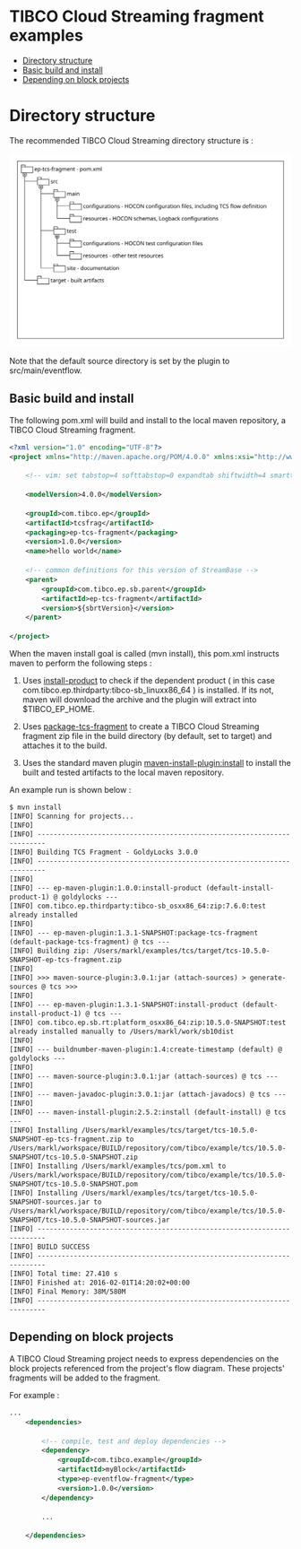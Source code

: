 # TIBCO Cloud Streaming fragment examples

* [Directory structure](#directory-structure)
* [Basic build and install](#basic-build-and-install)
* [Depending on block projects](#depending-on-block-projects)

<a name="directory-structure"></a>

# Directory structure

The recommended TIBCO Cloud Streaming directory structure is :

![EventFlow directory structure](uml/tcs-structure.svg)

Note that the default source directory is set by the plugin to 
src/main/eventflow.

<a name="basic-build-and-install"></a>

## Basic build and install

The following pom.xml will build and install to the local maven 
repository, a TIBCO Cloud Streaming fragment.

``` xml
<?xml version="1.0" encoding="UTF-8"?>
<project xmlns="http://maven.apache.org/POM/4.0.0" xmlns:xsi="http://www.w3.org/2001/XMLSchema-instance" xsi:schemaLocation="http://maven.apache.org/POM/4.0.0 http://maven.apache.org/xsd/maven-4.0.0.xsd">

    <!-- vim: set tabstop=4 softtabstop=0 expandtab shiftwidth=4 smarttab : -->

    <modelVersion>4.0.0</modelVersion>

    <groupId>com.tibco.ep</groupId>
    <artifactId>tcsfrag</artifactId>
    <packaging>ep-tcs-fragment</packaging>
    <version>1.0.0</version>
    <name>hello world</name>

    <!-- common definitions for this version of StreamBase -->
    <parent>
        <groupId>com.tibco.ep.sb.parent</groupId>
        <artifactId>ep-tcs-fragment</artifactId>
        <version>${sbrtVersion}</version>
    </parent>

</project>
```

 When the maven install goal is called (mvn install), this pom.xml instructs
maven to perform the following steps :
  
1. Uses [install-product](https://tibcosoftware.github.io/tibco-streaming-maven-plugin/1.6.0/ep-maven-plugin/install-product-mojo.html) to check if the 
    dependent product ( in this case com.tibco.ep.thirdparty:tibco-sb\_linuxx86_64 ) is
    installed.  If its not, maven will download the archive and the plugin
    will extract into $TIBCO_EP_HOME.

2. Uses [package-tcs-fragment](https://tibcosoftware.github.io/tibco-streaming-maven-plugin/1.6.0/ep-maven-plugin/package-tcs-fragment-mojo.html) to create
    a TIBCO Cloud Streaming fragment zip file in the build directory (by default, set to target)
    and attaches it to the build.

3. Uses the standard maven plugin [maven-install-plugin:install](https://maven.apache.org/plugins/maven-install-plugin/install-mojo.html)
    to install the built and tested artifacts to the local maven repository.

  An example run is shown below :

``` shell
$ mvn install
[INFO] Scanning for projects...
[INFO]                                                                         
[INFO] ------------------------------------------------------------------------
[INFO] Building TCS Fragment - GoldyLocks 3.0.0
[INFO] ------------------------------------------------------------------------
[INFO] 
[INFO] --- ep-maven-plugin:1.0.0:install-product (default-install-product-1) @ goldylocks ---
[INFO] com.tibco.ep.thirdparty:tibco-sb_osxx86_64:zip:7.6.0:test already installed
[INFO] 
[INFO] --- ep-maven-plugin:1.3.1-SNAPSHOT:package-tcs-fragment (default-package-tcs-fragment) @ tcs ---
[INFO] Building zip: /Users/markl/examples/tcs/target/tcs-10.5.0-SNAPSHOT-ep-tcs-fragment.zip
[INFO] 
[INFO] >>> maven-source-plugin:3.0.1:jar (attach-sources) > generate-sources @ tcs >>>
[INFO] 
[INFO] --- ep-maven-plugin:1.3.1-SNAPSHOT:install-product (default-install-product-1) @ tcs ---
[INFO] com.tibco.ep.sb.rt:platform_osxx86_64:zip:10.5.0-SNAPSHOT:test already installed manually to /Users/markl/work/sb10dist
[INFO] 
[INFO] --- buildnumber-maven-plugin:1.4:create-timestamp (default) @ goldylocks ---
[INFO] 
[INFO] --- maven-source-plugin:3.0.1:jar (attach-sources) @ tcs ---
[INFO] 
[INFO] --- maven-javadoc-plugin:3.0.1:jar (attach-javadocs) @ tcs ---
[INFO] 
[INFO] --- maven-install-plugin:2.5.2:install (default-install) @ tcs ---
[INFO] Installing /Users/markl/examples/tcs/target/tcs-10.5.0-SNAPSHOT-ep-tcs-fragment.zip to /Users/markl/workspace/BUILD/repository/com/tibco/example/tcs/10.5.0-SNAPSHOT/tcs-10.5.0-SNAPSHOT.zip
[INFO] Installing /Users/markl/examples/tcs/pom.xml to /Users/markl/workspace/BUILD/repository/com/tibco/example/tcs/10.5.0-SNAPSHOT/tcs-10.5.0-SNAPSHOT.pom
[INFO] Installing /Users/markl/examples/tcs/target/tcs-10.5.0-SNAPSHOT-sources.jar to /Users/markl/workspace/BUILD/repository/com/tibco/example/tcs/10.5.0-SNAPSHOT/tcs-10.5.0-SNAPSHOT-sources.jar
[INFO] ------------------------------------------------------------------------
[INFO] BUILD SUCCESS
[INFO] ------------------------------------------------------------------------
[INFO] Total time: 27.410 s
[INFO] Finished at: 2016-02-01T14:20:02+00:00
[INFO] Final Memory: 38M/580M
[INFO] ------------------------------------------------------------------------
```
    
<a name="depending-on-block-projects"></a>

## Depending on block projects

A TIBCO Cloud Streaming project needs to express dependencies on the block projects referenced from 
the project's flow diagram.  These projects' fragments will be added to the fragment.
  
For example :
  
``` xml
...
    <dependencies>

        <!-- compile, test and deploy dependencies -->
        <dependency>
            <groupId>com.tibco.example</groupId>
            <artifactId>myBlock</artifactId>
            <type>ep-eventflow-fragment</type>
            <version>1.0.0</version>
        </dependency>

        ...

    </dependencies>
```
    
